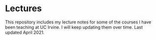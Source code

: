 # Lectures
This repository includes my lecture notes for some of the courses I have been teaching at UC Irvine. I will keep updating them over time. Last updated April 2021.
